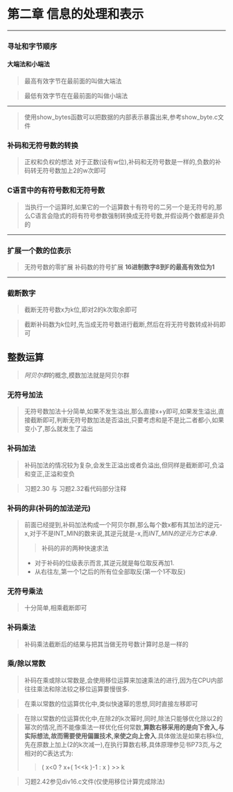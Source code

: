 # 第二章 信息的处理和表示

---
### 寻址和字节顺序
#### 大端法和小端法
> 最高有效字节在最前面的叫做大端法

> 最低有效字节在在最前面的叫做小端法

---
> 使用show_bytes函数可以把数据的内部表示暴露出来,参考show_byte.c文件

### 补码和无符号数的转换
> 正权和负权的想法
> 对于正数(设有w位),补码和无符号数是一样的,负数的补码转无符号数加上2的w次即可

### C语言中的有符号数和无符号数
> 当执行一个运算时,如果它的一个运算数十有符号的二另一个是无符号的,那么C语言会隐式的将有符号参数强制转换成无符号数,并假设两个数都是非负的

---
### 扩展一个数的位表示
> 无符号数的零扩展
> 补码数的符号扩展
> **16进制数字8到F的最高有效位为1**
---

### 截断数字

> 截断无符号数x为k位,即对2的k次取余即可

> 截断补码数为k位时,先当成无符号数进行截断,然后在将无符号数转成补码即可

## 整数运算
> *阿贝尔群*的概念,模数加法就是阿贝尔群

### 无符号加法
> 无符号数加法十分简单,如果不发生溢出,那么直接x+y即可,如果发生溢出,直接截断即可,判断无符号数加法是否溢出,只要考虑和是不是比二者都小,如果变小了,那么就发生了溢出

### 补码加法
> 补码加法的情况较为复杂,会发生正溢出或者负溢出,但同样是截断即可,负溢和变正,正溢和变负

> 习题2.30 与 习题2.32看代码部分注释

### 补码的非(补码的加法逆元)

> 前面已经提到,补码加法构成一个阿贝尔群,那么每个数x都有其加法的逆元-x,对于不是INT_MIN的数来说,其逆元就是-x,而*INT_MIN的逆元为它本身*.
>> 补码的非的两种快速求法 
> * 对于补码的位级表示而言,其逆元就是每位取反再加1.
> * 从右往左,第一个1之后的所有位全部取反(第一个1不取反)

### 无符号乘法

> 十分简单,相乘截断即可

### 补码乘法

> 补码乘法截断后的结果与把其当做无符号数计算时总是一样的

### 乘/除以常数
> 补码在乘或除以常数是,会使用移位运算来加速乘法的进行,因为在CPU内部往往乘法和除法较之移位运算要慢很多.

> 在乘以常数的位运算优化中,类似快速幂的思想,同时直接左移即可

> 在除以常数的位运算优化中,在除2的k次幂时,同时,除法只能够优化除以2的幂次的情况,而不能像乘法一样优化任何常数,**算数右移采用的是向下舍入,与实际想法,故而需要使用偏置技术,来使之向上舍入**.具体做法是如果右移k位,先在原数上加上(2的k次减一),在执行算数右移,具体原理参见书P73页,与之相对的C表达式为:
>> ( x<0 ? x+( 1<<k )-1 : x ) >> k 

> 习题2.42参见div16.c文件(仅使用移位计算完成除法)



